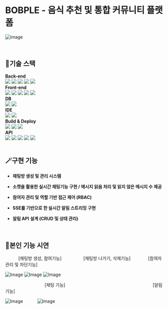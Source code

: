 # BOBPLE - 음식 추천 및 통합 커뮤니티 플랫폼
<!-- <img src="https://github.com/user-attachments/assets/fb368ea3-31f8-4f69-afc5-d730fb31759e" width="500" height="250"/> -->

 
![image](https://github.com/user-attachments/assets/fb368ea3-31f8-4f69-afc5-d730fb31759e)

<br>

## 🔧기술 스택
**Back-end**<br>
<img src="https://img.shields.io/badge/Spring Boot-6DB33F?style=for-the-badge&logo=Springboot&logoColor=white">
<img src="https://img.shields.io/badge/Spring Security-6DB33F?style=for-the-badge&logo=Spring Security&logoColor=white">
<img src="https://img.shields.io/badge/Node.js-5FA04E?style=for-the-badge&logo=Node.js&logoColor=white">
<img src="https://img.shields.io/badge/Gradle-02303A?style=for-the-badge&logo=Gradle&logoColor=white">
<img src="https://img.shields.io/badge/Lombok-D30707?style=for-the-badge&logo=Lombok&logoColor=white">
<br>
**Front-end**<br>
<img src="https://img.shields.io/badge/React-61DAFB?style=for-the-badge&logo=React&logoColor=white">
<img src="https://img.shields.io/badge/Axios-5A29E4?style=for-the-badge&logo=Axio&logoColor=white">
<img src="https://img.shields.io/badge/Junit5-25A162?style=for-the-badge&logo=Junit5&logoColor=white">
<img src="https://img.shields.io/badge/Sass-CC6699?style=for-the-badge&logo=Sass&logoColor=white">
<img src="https://img.shields.io/badge/styledcomponents-DB7093?style=for-the-badge&logo=styledcomponents&logoColor=white">
<br>
**DB**<br>
<img src="https://img.shields.io/badge/mysql-4479A1?style=for-the-badge&logo=mysql&logoColor=white">
<img src="https://img.shields.io/badge/hikaricp-000000?style=for-the-badge&logo=hikaricp&logoColor=white">
<br>
**IDE**<br>
<img src="https://img.shields.io/badge/intellij idea-000000?style=for-the-badge&logo=intellijidea&logoColor=white">
<img src="https://img.shields.io/badge/dbeaver-382923?style=for-the-badge&logo=dbeaver&logoColor=white">
<br>
**Build & Deploy**<br>
<img src="https://img.shields.io/badge/jenkins-D24939?style=for-the-badge&logo=jenkins&logoColor=white">
<img src="https://img.shields.io/badge/docker-2496ED?style=for-the-badge&logo=docker&logoColor=white">
<img src="https://img.shields.io/badge/navercloud platform-03C75A?style=for-the-badge&logo=naver&logoColor=white">
<br>
**API**<br>
<img src="https://img.shields.io/badge/naver hyperclova X-03C75A?style=for-the-badge&logo=naver&logoColor=white">
<img src="https://img.shields.io/badge/naver oauth-03C75A?style=for-the-badge&logo=naver&logoColor=white">
<img src="https://img.shields.io/badge/google oauth-4285F4?style=for-the-badge&logo=google&logoColor=white">
<img src="https://img.shields.io/badge/kakao oauth-FFCD00?style=for-the-badge&logo=kakao&logoColor=white">
<img src="https://img.shields.io/badge/kakao maps-FFCD00?style=for-the-badge&logo=kakao&logoColor=white">
<br>
<br>

## 🪄구현 기능


- **채팅방 생성 및 관리 시스템**
    
- **소켓을 활용한 실시간 채팅기능 구현 / 메시지 읽음 처리 및 읽지 않은 메시지 수 제공**

- **참여자 관리 및 역할 기반 접근 제어 (RBAC)**
  
- **SSE를 기반으로 한 실시간 알림 스트리밍 구현**
  
- **알림 API 설계 (CRUD 및 상태 관리)**

  
<br>


 ## 🎥본인 기능 시연
    [채팅방 생성, 참여기능]     [채팅방 나가기, 삭제기능]    [참여자 관리 및 차단기능]
 
 ![Image](https://github.com/user-attachments/assets/65b91e0e-5885-4d09-a700-b25c8c13cb0b) 
 ![Image](https://github.com/user-attachments/assets/6d04a2e5-767b-4884-8759-22a45fedf3e9)
 ![Image](https://github.com/user-attachments/assets/24551d6a-6b8a-449f-a4ec-0c973722a108)

 
          [채팅 기능]                    [알림 기능]
 
![Image](https://github.com/user-attachments/assets/9504126e-dd9a-466c-873a-6e1e175f16c3)   
![Image](https://github.com/user-attachments/assets/1dc62294-bcf5-4348-affb-b82e82ec267c)


